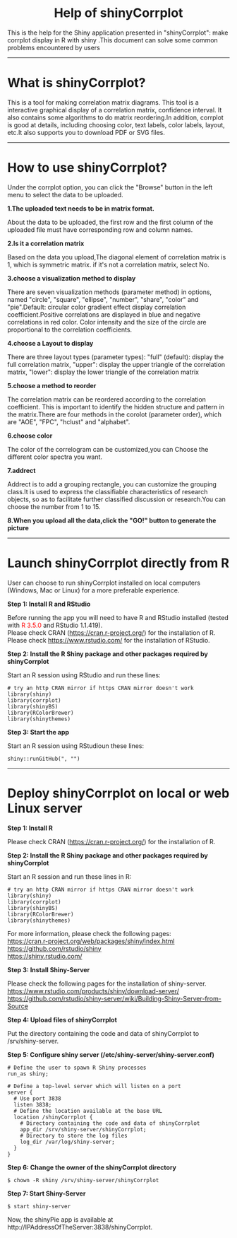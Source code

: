  <h1><center> Help of shinyCorrplot </center></h1>

This is the help for the Shiny application presented in "shinyCorrplot": make corrplot display in R with shiny .This document can solve some common problems encountered by users

*****


#	What is shinyCorrplot?

This is a tool for making correlation matrix diagrams. This tool is a interactive graphical display of a correlation matrix, confidence interval. It also contains some algorithms to do matrix reordering.In addition, corrplot is good at details, including choosing color, text labels, color labels, layout, etc.It also supports you to download PDF or SVG files.

*****

#	How to use shinyCorrplot? 

Under the corrplot option, you can click the "Browse" button in the left menu to select the data to be uploaded.

**1.The uploaded text needs to be in matrix format.**

About the data to be uploaded, the first row and the first column of the uploaded file must have corresponding row and column names.

**2.Is it a correlation matrix**

Based on the data you upload,The diagonal element of correlation matrix is 1, which is symmetric matrix. if it's not a correlation matrix, select No.

**3.choose a visualization method to display**

There are seven visualization methods (parameter method) in options, named "circle", "square", "ellipse", "number", "share", "color" and "pie".Default: circular color gradient effect display correlation coefficient.Positive correlations are displayed in blue and negative correlations in red color. Color intensity and the size of the circle are proportional to the correlation coefficients.

**4.choose a Layout to display**

There are three layout types (parameter types): "full" (default): display the full correlation matrix, "upper": display the upper triangle of the correlation matrix, "lower": display the lower triangle of the correlation matrix

**5.choose a method to reorder**

The correlation matrix can be reordered according to the correlation coefficient. This is important to identify the hidden structure and pattern in the matrix.There are four methods in the corolot (parameter order), which are "AOE", "FPC", "hclust" and "alphabet".

**6.choose color**

The color of the correlogram can be customized,you can Choose the different color spectra you want.

**7.addrect**

Addrect is to add a grouping rectangle, you can customize the grouping class.It is used to express the classifiable characteristics of research objects, so as to facilitate further classified discussion or research.You can choose the number from 1 to 15.

**8.When you upload all the data,click the "GO!" button to generate the picture**

*****

#	Launch shinyCorrplot directly from R

User can choose to run shinyCorrplot installed on local computers (Windows, Mac or Linux) for a more preferable experience.

**Step 1: Install R and RStudio**

Before running the app you will need to have R and RStudio installed (tested with <font color="red">R 3.5.0</font> and RStudio 1.1.419).  
Please check CRAN (https://cran.r-project.org/) for the installation of R.  
Please check https://www.rstudio.com/ for the installation of RStudio.  

**Step 2: Install the R Shiny package and other packages required by shinyCorrplot**

Start an R session using RStudio and run these lines:  
```
# try an http CRAN mirror if https CRAN mirror doesn't work
library(shiny)
library(corrplot)
library(shinyBS)
library(RColorBrewer)
library(shinythemes)
```

**Step 3: Start the app**  

Start an R session using RStudioun these lines:  
```
shiny::runGitHub(", "")  
``` 
*****

#	Deploy shinyCorrplot on local or web Linux server

**Step 1: Install R**  

Please check CRAN (https://cran.r-project.org/) for the installation of R.

**Step 2: Install the R Shiny package and other packages required by shinyCorrplot**  

Start an R session and run these lines in R:  
```
# try an http CRAN mirror if https CRAN mirror doesn't work  
library(shiny)
library(corrplot)
library(shinyBS)
library(RColorBrewer)
library(shinythemes)
```

For more information, please check the following pages:  
https://cran.r-project.org/web/packages/shiny/index.html  
https://github.com/rstudio/shiny  
https://shiny.rstudio.com/  

**Step 3: Install Shiny-Server**

Please check the following pages for the installation of shiny-server.  
https://www.rstudio.com/products/shiny/download-server/  
https://github.com/rstudio/shiny-server/wiki/Building-Shiny-Server-from-Source  

**Step 4: Upload files of shinyCorrplot**

Put the directory containing the code and data of shinyCorrplot to /srv/shiny-server.  

**Step 5: Configure shiny server (/etc/shiny-server/shiny-server.conf)**

```
# Define the user to spawn R Shiny processes
run_as shiny;

# Define a top-level server which will listen on a port
server {  
  # Use port 3838  
  listen 3838;  
  # Define the location available at the base URL  
  location /shinyCorrplot {  
    # Directory containing the code and data of shinyCorrplot  
    app_dir /srv/shiny-server/shinyCorrplot;  
    # Directory to store the log files  
    log_dir /var/log/shiny-server;  
  }  
}  
```

**Step 6: Change the owner of the shinyCorrplot directory**

```
$ chown -R shiny /srv/shiny-server/shinyCorrplot  
```

**Step 7: Start Shiny-Server**

```
$ start shiny-server  
```

Now, the shinyPie app is available at http://IPAddressOfTheServer:3838/shinyCorrplot.  



